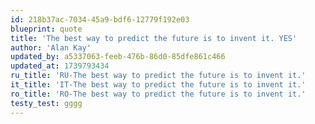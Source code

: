 ```yaml
---
id: 218b37ac-7034-45a9-bdf6-12779f192e03
blueprint: quote
title: 'The best way to predict the future is to invent it. YES'
author: 'Alan Kay'
updated_by: a5337063-feeb-476b-86d0-85dfe861c466
updated_at: 1739793434
ru_title: 'RU-The best way to predict the future is to invent it.'
it_title: 'IT-The best way to predict the future is to invent it.'
ro_title: 'RO-The best way to predict the future is to invent it.'
testy_test: gggg
---
```

